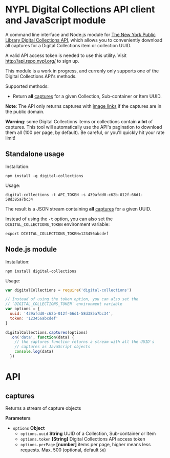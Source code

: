 # NYPL Digital Collections API client and JavaScript module

A command line interface and Node.js module for [The New York Public Library Digital Collections API](http://api.repo.nypl.org/), which allows you to conveniently download all captures for a Digital Collections item or collection UUID.

A valid API access token is needed to use this utility. Visit <http://api.repo.nypl.org/> to sign up.

This module is a work in progress, and currenly only supports one of the Digital Collections API's methods.

Supported methods:

-   Return **all** [captures](http://api.repo.nypl.org/#method4) for a given Collection, Sub-container or Item UUID.

**Note**: The API only returns captures with [image links](http://api.repo.nypl.org/#image-links) if the captures are in the public domain.

**Warning**: some Digital Collections items or collections contain **a lot** of captures. This tool will automatically use the API's pagination to download them all (100 per page, by default). Be careful, or you'll quickly hit your rate limit!

## Standalone usage

Installation:

    npm install -g digital-collections

Usage:

    digital-collections -t API_TOKEN -s 439afdd0-c62b-012f-66d1-58d385a7bc34

The result is a JSON stream containing **all** [captures](http://api.repo.nypl.org/#method4) for a given UUID.

Instead of using the `-t` option, you can also set the `DIGITAL_COLLECTIONS_TOKEN` environment variable:

    export DIGITAL_COLLECTIONS_TOKEN=123456abcdef

## Node.js module

Installation:

    npm install digital-collections

Usage:

```js
var digitalCollections = require('digital-collections')

// Instead of using the token option, you can also set the
// `DIGITAL_COLLECTIONS_TOKEN` environment variable
var options = {
  uuid: '439afdd0-c62b-012f-66d1-58d385a7bc34',
  token: '123456abcdef'
}

digitalCollections.captures(options)
  .on('data', function(data) {
    // the captures function returns a stream with all the UUID's
    // captures as JavaScript objects
    console.log(data)
  })
```

# API

## captures

Returns a stream of capture objects

**Parameters**

-   `options` **Object** 
    -   `options.uuid` **String** UUID of a Collection, Sub-container or Item
    -   `options.token` **[String]** Digital Collections API access token
    -   `options.perPage` **[number]** items per page, higher means less requests. Max. 500 (optional, default `50`)
